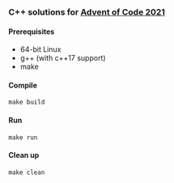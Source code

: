 ### C++ solutions for [Advent of Code 2021](https://adventofcode.com/2021)

#### Prerequisites
* 64-bit Linux
* g++ (with c++17 support)
* make

#### Compile
    make build

#### Run
    make run

#### Clean up
    make clean

